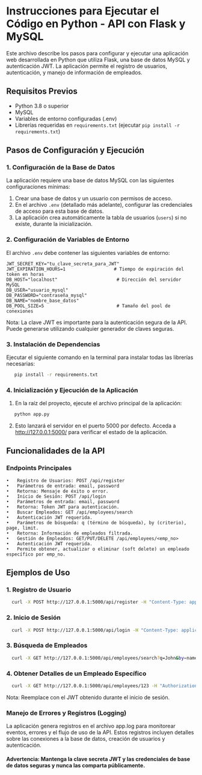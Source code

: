 # Instrucciones para Ejecutar el Código en Python - API con Flask y MySQL

Este archivo describe los pasos para configurar y ejecutar una aplicación web desarrollada en Python que utiliza Flask, una base de datos MySQL y autenticación JWT. La aplicación permite el registro de usuarios, autenticación, y manejo de información de empleados.

## Requisitos Previos

- Python 3.8 o superior
- MySQL
- Variables de entorno configuradas (.env)
- Librerías requeridas en `requirements.txt` (ejecutar `pip install -r requirements.txt`)

## Pasos de Configuración y Ejecución

### 1. Configuración de la Base de Datos

La aplicación requiere una base de datos MySQL con las siguientes configuraciones mínimas:

1. Crear una base de datos y un usuario con permisos de acceso.
2. En el archivo `.env` (detallado más adelante), configurar las credenciales de acceso para esta base de datos.
3. La aplicación crea automáticamente la tabla de usuarios (`users`) si no existe, durante la inicialización.

### 2. Configuración de Variables de Entorno

El archivo `.env` debe contener las siguientes variables de entorno:

```plaintext
JWT_SECRET_KEY="tu_clave_secreta_para_JWT"
JWT_EXPIRATION_HOURS=1                  # Tiempo de expiración del token en horas
DB_HOST="localhost"                      # Dirección del servidor MySQL
DB_USER="usuario_mysql"
DB_PASSWORD="contraseña_mysql"
DB_NAME="nombre_base_datos"
DB_POOL_SIZE=5                           # Tamaño del pool de conexiones
```
Nota: La clave JWT es importante para la autenticación segura de la API. Puede generarse utilizando cualquier generador de claves seguras.

### 3. Instalación de Dependencias

Ejecutar el siguiente comando en la terminal para instalar todas las librerías necesarias:

```bash
   pip install -r requirements.txt
```

### 4. Inicialización y Ejecución de la Aplicación

1.	En la raíz del proyecto, ejecute el archivo principal de la aplicación:
```bash
   python app.py
```

2.	Esto lanzará el servidor en el puerto 5000 por defecto. Acceda a http://127.0.0.1:5000/ para verificar el estado de la aplicación.

## Funcionalidades de la API

### Endpoints Principales

	•	Registro de Usuarios: POST /api/register
	•	Parámetros de entrada: email, password
	•	Retorna: Mensaje de éxito o error.
	•	Inicio de Sesión: POST /api/login
	•	Parámetros de entrada: email, password
	•	Retorna: Token JWT para autenticación.
	•	Buscar Empleados: GET /api/employees/search
	•	Autenticación JWT requerida.
	•	Parámetros de búsqueda: q (término de búsqueda), by (criterio), page, limit.
	•	Retorna: Información de empleados filtrada.
	•	Gestión de Empleados: GET/PUT/DELETE /api/employees/<emp_no>
	•	Autenticación JWT requerida.
	•	Permite obtener, actualizar o eliminar (soft delete) un empleado específico por emp_no.

## Ejemplos de Uso

###	1.	Registro de Usuario
```bash
  curl -X POST http://127.0.0.1:5000/api/register -H "Content-Type: application/json" -d '{"email": "user@example.com", "password": "password123"}'
```

###	2.	Inicio de Sesión
```bash
  curl -X POST http://127.0.0.1:5000/api/login -H "Content-Type: application/json" -d '{"email": "user@example.com", "password": "password123"}'
```

###	3.	Búsqueda de Empleados
```bash
  curl -X GET http://127.0.0.1:5000/api/employees/search?q=John&by=name&page=1&limit=10 -H "Authorization: Bearer <TOKEN>"
```

### 4.	Obtener Detalles de un Empleado Específico
```bash
  curl -X GET http://127.0.0.1:5000/api/employees/123 -H "Authorization: Bearer <TOKEN>"
```

Nota: Reemplace <TOKEN> con el JWT obtenido durante el inicio de sesión.

### Manejo de Errores y Registros (Logging)

La aplicación genera registros en el archivo app.log para monitorear eventos, errores y el flujo de uso de la API. Estos registros incluyen detalles sobre las conexiones a la base de datos, creación de usuarios y autenticación.

#### Advertencia: Mantenga la clave secreta JWT y las credenciales de base de datos seguras y nunca las comparta públicamente.